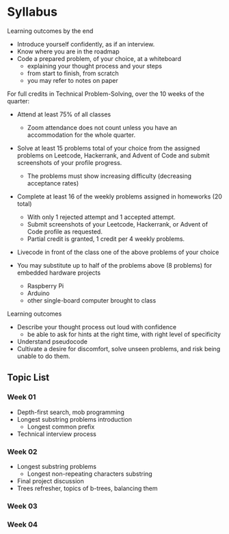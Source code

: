 # Syllabus 

Learning outcomes by the end

* Introduce yourself confidently, as if an interview.
* Know where you are  in the roadmap
* Code a prepared problem, of your choice, at a whiteboard
	* explaining your thought process and your steps
	* from start to finish, from scratch
	* you may refer to notes on paper

For full credits in Technical Problem-Solving, over the 10 weeks of the quarter:
* Attend at least 75% of all classes
	* Zoom attendance does not count unless you have an accommodation for the whole quarter.
* Solve at least 15 problems total of your choice from the assigned problems on Leetcode, Hackerrank, and Advent of Code and submit screenshots of your profile progress.
	* The problems must show increasing difficulty (decreasing acceptance rates)

* Complete at least 16 of the weekly problems assigned in homeworks (20 total)
  * With only 1 rejected attempt and 1 accepted attempt.
  * Submit screenshots of your Leetcode, Hackerrank, or Advent of Code profile as requested.
  * Partial credit is granted, 1 credit per 4 weekly problems.
* Livecode in front of the class one of the above problems of your choice
* You may substitute up to half of the problems above (8 problems) for embedded hardware projects
  * Raspberry Pi
  * Arduino
  * other single-board computer brought to class

Learning outcomes
* Describe your thought process out loud with confidence
  * be able to ask for hints at the right time, with right level of specificity
* Understand pseudocode
* Cultivate a desire for discomfort, solve unseen problems, and risk being unable to do them.

## Topic List
### Week 01
* Depth-first search, mob programming
* Longest substring problems introduction
	* Longest common prefix
* Technical interview process

### Week 02
* Longest substring problems 
	* Longest non-repeating characters substring
* Final project discussion
* Trees refresher, topics of b-trees, balancing them

### Week 03

### Week 04

